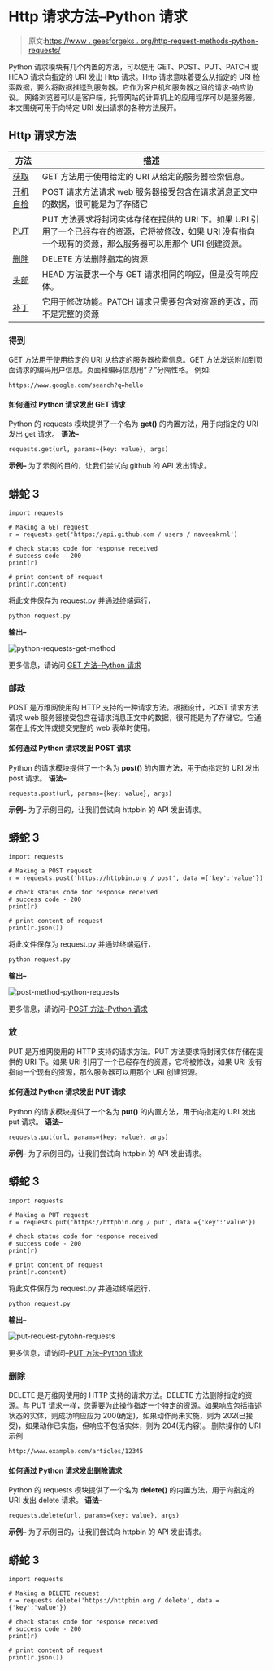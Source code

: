 # Http 请求方法–Python 请求

> 原文:[https://www . geesforgeks . org/http-request-methods-python-requests/](https://www.geeksforgeeks.org/http-request-methods-python-requests/)

Python 请求模块有几个内置的方法，可以使用 GET、POST、PUT、PATCH 或 HEAD 请求向指定的 URI 发出 Http 请求。Http 请求意味着要么从指定的 URI 检索数据，要么将数据推送到服务器。它作为客户机和服务器之间的请求-响应协议。
网络浏览器可以是客户端，托管网站的计算机上的应用程序可以是服务器。本文围绕可用于向特定 URI 发出请求的各种方法展开。

## Http 请求方法

| 方法 | 描述 |
| --- | --- |
| [获取](#get) | GET 方法用于使用给定的 URI 从给定的服务器检索信息。 |
| [开机自检](#post) | POST 请求方法请求 web 服务器接受包含在请求消息正文中的数据，很可能是为了存储它 |
| [PUT](#put) | PUT 方法要求将封闭实体存储在提供的 URI 下。如果 URI 引用了一个已经存在的资源，它将被修改，如果 URI 没有指向一个现有的资源，那么服务器可以用那个 URI 创建资源。 |
| [删除](#delete) | DELETE 方法删除指定的资源 |
| [头部](#head) | HEAD 方法要求一个与 GET 请求相同的响应，但是没有响应体。 |
| [补丁](#patch) | 它用于修改功能。PATCH 请求只需要包含对资源的更改，而不是完整的资源 |

### 得到

GET 方法用于使用给定的 URI 从给定的服务器检索信息。GET 方法发送附加到页面请求的编码用户信息。页面和编码信息用“？”分隔性格。
例如:

```
https://www.google.com/search?q=hello
```

#### 如何通过 Python 请求发出 GET 请求

Python 的 requests 模块提供了一个名为 **get()** 的内置方法，用于向指定的 URI 发出 get 请求。
**语法–**

```
requests.get(url, params={key: value}, args)
```

**示例–**
为了示例的目的，让我们尝试向 github 的 API 发出请求。

## 蟒蛇 3

```
import requests

# Making a GET request
r = requests.get('https://api.github.com / users / naveenkrnl')

# check status code for response received
# success code - 200
print(r)

# print content of request
print(r.content)
```

将此文件保存为 request.py 并通过终端运行，

```
python request.py
```

**输出–**

![python-requests-get-method](img/0fec1d90a02d489d3d6be501534214d8.png)

更多信息，请访问 [GET 方法–Python 请求](https://www.geeksforgeeks.org/get-method-python-requests/)

### 邮政

POST 是万维网使用的 HTTP 支持的一种请求方法。根据设计，POST 请求方法请求 web 服务器接受包含在请求消息正文中的数据，很可能是为了存储它。它通常在上传文件或提交完整的 web 表单时使用。

#### 如何通过 Python 请求发出 POST 请求

Python 的请求模块提供了一个名为 **post()** 的内置方法，用于向指定的 URI 发出 post 请求。
**语法–**

```
requests.post(url, params={key: value}, args)
```

**示例–**
为了示例目的，让我们尝试向 httpbin 的 API 发出请求。

## 蟒蛇 3

```
import requests

# Making a POST request
r = requests.post('https://httpbin.org / post', data ={'key':'value'})

# check status code for response received
# success code - 200
print(r)

# print content of request
print(r.json())
```

将此文件保存为 request.py 并通过终端运行，

```
python request.py
```

**输出–**

![post-method-python-requests](img/b72d3c1f7a30fca2cc25c7dbf581315b.png)

更多信息，请访问–[POST 方法–Python 请求](https://www.geeksforgeeks.org/post-method-python-requests/)

### 放

PUT 是万维网使用的 HTTP 支持的请求方法。PUT 方法要求将封闭实体存储在提供的 URI 下。如果 URI 引用了一个已经存在的资源，它将被修改，如果 URI 没有指向一个现有的资源，那么服务器可以用那个 URI 创建资源。

#### 如何通过 Python 请求发出 PUT 请求

Python 的请求模块提供了一个名为 **put()** 的内置方法，用于向指定的 URI 发出 put 请求。
**语法–**

```
requests.put(url, params={key: value}, args)
```

**示例–**
为了示例目的，让我们尝试向 httpbin 的 API 发出请求。

## 蟒蛇 3

```
import requests

# Making a PUT request
r = requests.put('https://httpbin.org / put', data ={'key':'value'})

# check status code for response received
# success code - 200
print(r)

# print content of request
print(r.content)
```

将此文件保存为 request.py 并通过终端运行，

```
python request.py
```

**输出–**

![put-request-pytohn-requests](img/012527ed73d81188ed1c3eb1099b396d.png)

更多信息，请访问–[PUT 方法–Python 请求](https://www.geeksforgeeks.org/put-method-python-requests/)

### 删除

DELETE 是万维网使用的 HTTP 支持的请求方法。DELETE 方法删除指定的资源。与 PUT 请求一样，您需要为此操作指定一个特定的资源。如果响应包括描述状态的实体，则成功响应应为 200(确定)，如果动作尚未实施，则为 202(已接受)，如果动作已实施，但响应不包括实体，则为 204(无内容)。
删除操作的 URI 示例

```
http://www.example.com/articles/12345
```

#### 如何通过 Python 请求发出删除请求

Python 的 requests 模块提供了一个名为 **delete()** 的内置方法，用于向指定的 URI 发出 delete 请求。
**语法–**

```
requests.delete(url, params={key: value}, args)
```

**示例–**
为了示例目的，让我们尝试向 httpbin 的 API 发出请求。

## 蟒蛇 3

```
import requests

# Making a DELETE request
r = requests.delete('https://httpbin.org / delete', data ={'key':'value'})

# check status code for response received
# success code - 200
print(r)

# print content of request
print(r.json())
```
